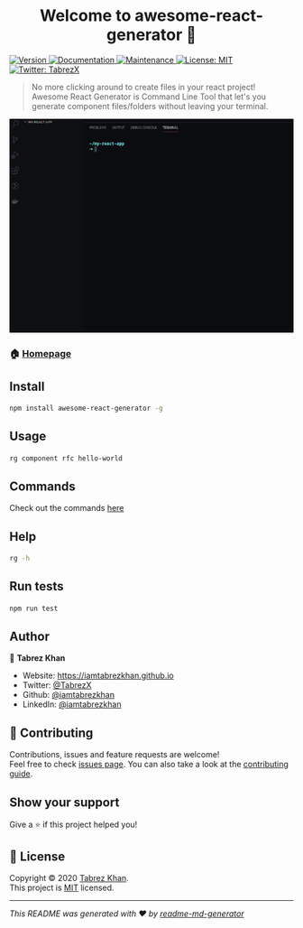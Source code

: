 <h1 align="center">Welcome to awesome-react-generator 👋</h1>
<p>
  <a href="https://www.npmjs.com/package/awesome-react-generator" target="_blank">
    <img alt="Version" src="https://img.shields.io/npm/v/awesome-react-generator.svg">
  </a>
  <a href="https://github.com/iamtabrezkhan/awesome-react-generator#readme" target="_blank">
    <img alt="Documentation" src="https://img.shields.io/badge/documentation-yes-brightgreen.svg" />
  </a>
  <a href="https://github.com/iamtabrezkhan/awesome-react-generator/graphs/commit-activity" target="_blank">
    <img alt="Maintenance" src="https://img.shields.io/badge/Maintained%3F-yes-green.svg" />
  </a>
  <a href="https://github.com/iamtabrezkhan/awesome-react-generator/blob/master/LICENSE" target="_blank">
    <img alt="License: MIT" src="https://img.shields.io/github/license/iamtabrezkhan/awesome-react-generator" />
  </a>
  <a href="https://twitter.com/TabrezX" target="_blank">
    <img alt="Twitter: TabrezX" src="https://img.shields.io/twitter/follow/TabrezX.svg?style=social" />
  </a>
</p>

> No more clicking around to create files in your react project! Awesome React Generator is Command Line Tool that let's you generate component files/folders without leaving your terminal.

<p align="center">
  <img src="demo.gif">
</p>

### 🏠 [Homepage](https://github.com/iamtabrezkhan/awesome-react-generator)

## Install

```sh
npm install awesome-react-generator -g
```

## Usage

```sh
rg component rfc hello-world
```

## Commands

Check out the commands [here](docs/CLI.md)

## Help

```sh
rg -h
```

## Run tests

```sh
npm run test
```

## Author

👤 **Tabrez Khan**

- Website: https://iamtabrezkhan.github.io
- Twitter: [@TabrezX](https://twitter.com/TabrezX)
- Github: [@iamtabrezkhan](https://github.com/iamtabrezkhan)
- LinkedIn: [@iamtabrezkhan](https://linkedin.com/in/iamtabrezkhan)

## 🤝 Contributing

Contributions, issues and feature requests are welcome!<br />Feel free to check [issues page](https://github.com/iamtabrezkhan/awesome-react-generator/issues). You can also take a look at the [contributing guide](https://github.com/iamtabrezkhan/awesome-react-generator/blob/master/CONTRIBUTING.md).

## Show your support

Give a ⭐️ if this project helped you!

## 📝 License

Copyright © 2020 [Tabrez Khan](https://github.com/iamtabrezkhan).<br />
This project is [MIT](https://github.com/iamtabrezkhan/awesome-react-generator/blob/master/LICENSE) licensed.

---

_This README was generated with ❤️ by [readme-md-generator](https://github.com/kefranabg/readme-md-generator)_
